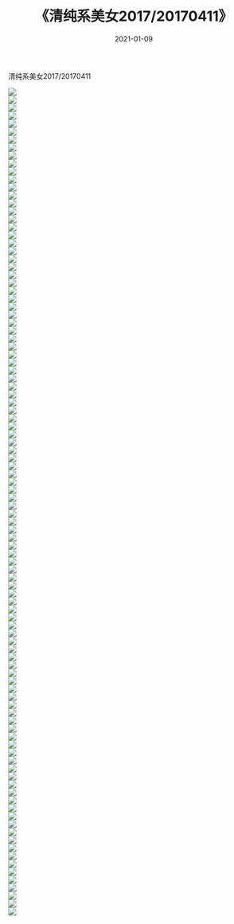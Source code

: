 ﻿---
layout: post
title:  《清纯系美女2017/20170411》
date:   2021-01-09
img: http://img.660000.xyz/Sharelink/清纯系美女/2017/20170411/000.jpg
categories: [美女, 清纯, 唯美]
---

清纯系美女2017/20170411

 ![](http://img.660000.xyz/Sharelink/清纯系美女/2017/20170411/001.png) <br>![](http://img.660000.xyz/Sharelink/清纯系美女/2017/20170411/002.png) <br>![](http://img.660000.xyz/Sharelink/清纯系美女/2017/20170411/003.png) <br>![](http://img.660000.xyz/Sharelink/清纯系美女/2017/20170411/004.png) <br>![](http://img.660000.xyz/Sharelink/清纯系美女/2017/20170411/005.png) <br>![](http://img.660000.xyz/Sharelink/清纯系美女/2017/20170411/006.png) <br>![](http://img.660000.xyz/Sharelink/清纯系美女/2017/20170411/007.png) <br>![](http://img.660000.xyz/Sharelink/清纯系美女/2017/20170411/008.png) <br>![](http://img.660000.xyz/Sharelink/清纯系美女/2017/20170411/009.png) <br>![](http://img.660000.xyz/Sharelink/清纯系美女/2017/20170411/010.png) <br>![](http://img.660000.xyz/Sharelink/清纯系美女/2017/20170411/011.png) <br>![](http://img.660000.xyz/Sharelink/清纯系美女/2017/20170411/012.png) <br>![](http://img.660000.xyz/Sharelink/清纯系美女/2017/20170411/013.png) <br>![](http://img.660000.xyz/Sharelink/清纯系美女/2017/20170411/014.png) <br>![](http://img.660000.xyz/Sharelink/清纯系美女/2017/20170411/015.png) <br>![](http://img.660000.xyz/Sharelink/清纯系美女/2017/20170411/016.png) <br>![](http://img.660000.xyz/Sharelink/清纯系美女/2017/20170411/017.png) <br>![](http://img.660000.xyz/Sharelink/清纯系美女/2017/20170411/018.png) <br>![](http://img.660000.xyz/Sharelink/清纯系美女/2017/20170411/019.png) <br>![](http://img.660000.xyz/Sharelink/清纯系美女/2017/20170411/020.png) <br>![](http://img.660000.xyz/Sharelink/清纯系美女/2017/20170411/021.png) <br>![](http://img.660000.xyz/Sharelink/清纯系美女/2017/20170411/022.png) <br>![](http://img.660000.xyz/Sharelink/清纯系美女/2017/20170411/023.png) <br>![](http://img.660000.xyz/Sharelink/清纯系美女/2017/20170411/024.png) <br>![](http://img.660000.xyz/Sharelink/清纯系美女/2017/20170411/025.png) <br>![](http://img.660000.xyz/Sharelink/清纯系美女/2017/20170411/026.png) <br>![](http://img.660000.xyz/Sharelink/清纯系美女/2017/20170411/027.png) <br>![](http://img.660000.xyz/Sharelink/清纯系美女/2017/20170411/028.png) <br>![](http://img.660000.xyz/Sharelink/清纯系美女/2017/20170411/029.png) <br>![](http://img.660000.xyz/Sharelink/清纯系美女/2017/20170411/030.png) <br>![](http://img.660000.xyz/Sharelink/清纯系美女/2017/20170411/031.png) <br>![](http://img.660000.xyz/Sharelink/清纯系美女/2017/20170411/032.png) <br>![](http://img.660000.xyz/Sharelink/清纯系美女/2017/20170411/033.png) <br>![](http://img.660000.xyz/Sharelink/清纯系美女/2017/20170411/034.png) <br>![](http://img.660000.xyz/Sharelink/清纯系美女/2017/20170411/035.png) <br>![](http://img.660000.xyz/Sharelink/清纯系美女/2017/20170411/036.png) <br>![](http://img.660000.xyz/Sharelink/清纯系美女/2017/20170411/037.png) <br>![](http://img.660000.xyz/Sharelink/清纯系美女/2017/20170411/038.png) <br>![](http://img.660000.xyz/Sharelink/清纯系美女/2017/20170411/039.png) <br>![](http://img.660000.xyz/Sharelink/清纯系美女/2017/20170411/040.png) <br>![](http://img.660000.xyz/Sharelink/清纯系美女/2017/20170411/041.png) <br>![](http://img.660000.xyz/Sharelink/清纯系美女/2017/20170411/042.png) <br>![](http://img.660000.xyz/Sharelink/清纯系美女/2017/20170411/043.png) <br>![](http://img.660000.xyz/Sharelink/清纯系美女/2017/20170411/044.png) <br>![](http://img.660000.xyz/Sharelink/清纯系美女/2017/20170411/045.png) <br>![](http://img.660000.xyz/Sharelink/清纯系美女/2017/20170411/046.png) <br>![](http://img.660000.xyz/Sharelink/清纯系美女/2017/20170411/047.png) <br>![](http://img.660000.xyz/Sharelink/清纯系美女/2017/20170411/048.png) <br>![](http://img.660000.xyz/Sharelink/清纯系美女/2017/20170411/049.png) <br>![](http://img.660000.xyz/Sharelink/清纯系美女/2017/20170411/050.png) <br>![](http://img.660000.xyz/Sharelink/清纯系美女/2017/20170411/051.png) <br>![](http://img.660000.xyz/Sharelink/清纯系美女/2017/20170411/052.png) <br>![](http://img.660000.xyz/Sharelink/清纯系美女/2017/20170411/053.png) <br>![](http://img.660000.xyz/Sharelink/清纯系美女/2017/20170411/054.png) <br>![](http://img.660000.xyz/Sharelink/清纯系美女/2017/20170411/055.png) <br>![](http://img.660000.xyz/Sharelink/清纯系美女/2017/20170411/056.png) <br>![](http://img.660000.xyz/Sharelink/清纯系美女/2017/20170411/057.png) <br>![](http://img.660000.xyz/Sharelink/清纯系美女/2017/20170411/058.png) <br>![](http://img.660000.xyz/Sharelink/清纯系美女/2017/20170411/059.png) <br>![](http://img.660000.xyz/Sharelink/清纯系美女/2017/20170411/060.png) <br>![](http://img.660000.xyz/Sharelink/清纯系美女/2017/20170411/061.png) <br>![](http://img.660000.xyz/Sharelink/清纯系美女/2017/20170411/062.png) <br>![](http://img.660000.xyz/Sharelink/清纯系美女/2017/20170411/063.png) <br>![](http://img.660000.xyz/Sharelink/清纯系美女/2017/20170411/064.png) <br>![](http://img.660000.xyz/Sharelink/清纯系美女/2017/20170411/065.png) <br>![](http://img.660000.xyz/Sharelink/清纯系美女/2017/20170411/066.png) <br>![](http://img.660000.xyz/Sharelink/清纯系美女/2017/20170411/067.png) <br>![](http://img.660000.xyz/Sharelink/清纯系美女/2017/20170411/068.png) <br>![](http://img.660000.xyz/Sharelink/清纯系美女/2017/20170411/069.png) <br>![](http://img.660000.xyz/Sharelink/清纯系美女/2017/20170411/070.png) <br>![](http://img.660000.xyz/Sharelink/清纯系美女/2017/20170411/071.png) <br>![](http://img.660000.xyz/Sharelink/清纯系美女/2017/20170411/072.png) <br>![](http://img.660000.xyz/Sharelink/清纯系美女/2017/20170411/073.png) <br>![](http://img.660000.xyz/Sharelink/清纯系美女/2017/20170411/074.png) <br>![](http://img.660000.xyz/Sharelink/清纯系美女/2017/20170411/075.png) <br>![](http://img.660000.xyz/Sharelink/清纯系美女/2017/20170411/076.png) <br>![](http://img.660000.xyz/Sharelink/清纯系美女/2017/20170411/077.png) <br>![](http://img.660000.xyz/Sharelink/清纯系美女/2017/20170411/078.png) <br>![](http://img.660000.xyz/Sharelink/清纯系美女/2017/20170411/079.png) <br>![](http://img.660000.xyz/Sharelink/清纯系美女/2017/20170411/080.png) <br>![](http://img.660000.xyz/Sharelink/清纯系美女/2017/20170411/081.png) <br>![](http://img.660000.xyz/Sharelink/清纯系美女/2017/20170411/082.png) <br>![](http://img.660000.xyz/Sharelink/清纯系美女/2017/20170411/083.png) <br>![](http://img.660000.xyz/Sharelink/清纯系美女/2017/20170411/084.png) <br>![](http://img.660000.xyz/Sharelink/清纯系美女/2017/20170411/085.png) <br>![](http://img.660000.xyz/Sharelink/清纯系美女/2017/20170411/086.png) <br>![](http://img.660000.xyz/Sharelink/清纯系美女/2017/20170411/087.png) <br>![](http://img.660000.xyz/Sharelink/清纯系美女/2017/20170411/088.png) <br>![](http://img.660000.xyz/Sharelink/清纯系美女/2017/20170411/089.png) <br>![](http://img.660000.xyz/Sharelink/清纯系美女/2017/20170411/090.png) <br>![](http://img.660000.xyz/Sharelink/清纯系美女/2017/20170411/091.png) <br>![](http://img.660000.xyz/Sharelink/清纯系美女/2017/20170411/092.png) <br>![](http://img.660000.xyz/Sharelink/清纯系美女/2017/20170411/093.png) <br>![](http://img.660000.xyz/Sharelink/清纯系美女/2017/20170411/094.png) <br>![](http://img.660000.xyz/Sharelink/清纯系美女/2017/20170411/095.png) <br>![](http://img.660000.xyz/Sharelink/清纯系美女/2017/20170411/096.png) <br>![](http://img.660000.xyz/Sharelink/清纯系美女/2017/20170411/097.png) <br>![](http://img.660000.xyz/Sharelink/清纯系美女/2017/20170411/098.png) <br>![](http://img.660000.xyz/Sharelink/清纯系美女/2017/20170411/099.png) <br>![](http://img.660000.xyz/Sharelink/清纯系美女/2017/20170411/100.png) <br>![](http://img.660000.xyz/Sharelink/清纯系美女/2017/20170411/101.png) <br>![](http://img.660000.xyz/Sharelink/清纯系美女/2017/20170411/102.png) <br>![](http://img.660000.xyz/Sharelink/清纯系美女/2017/20170411/103.png) <br>![](http://img.660000.xyz/Sharelink/清纯系美女/2017/20170411/104.png) <br>